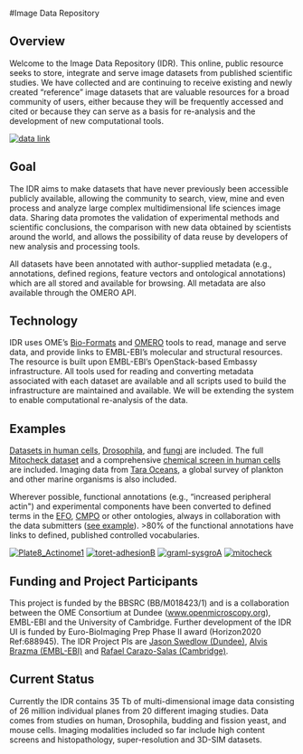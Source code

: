 #Image Data Repository

## Overview

Welcome to the Image Data Repository (IDR). This online, public resource seeks to
store, integrate and serve image datasets from published scientific studies.
We have collected and are continuing to receive existing and newly created
“reference” image datasets that are valuable resources for a broad community
of users, either because they will be frequently accessed and cited or because
they can serve as a basis for re-analysis and the development of new
computational tools.


[![data link](/about/take_a_look.png "Take a look at the data")](/webclient/userdata/?experimenter=-1)

## Goal

The IDR aims to make datasets that have never previously been accessible
publicly available, allowing the community to search, view, mine and even
process and analyze large complex multidimensional life sciences image data.
Sharing data promotes the validation of experimental methods and scientific
conclusions, the comparison with new data obtained by scientists around the
world, and allows the possibility of data reuse by developers of new analysis
and processing tools.

All datasets have been annotated with author-supplied metadata (e.g.,
annotations, defined regions, feature vectors and ontological annotations)
which are all stored and available for browsing. All metadata are also
available through the OMERO API.

## Technology

IDR uses OME’s
[Bio-Formats](http://www.openmicroscopy.org/site/products/bio-formats) and
[OMERO](http://www.openmicroscopy.org/site/products/omero) tools to read,
manage and serve data, and provide links to EMBL-EBI’s molecular and
structural resources. The resource is built upon EMBL-EBI’s OpenStack-based
Embassy infrastructure. All tools used for reading and converting metadata
associated with each dataset are available and all scripts used to build the
infrastructure are maintained and available. We will be extending the system
to enable computational re-analysis of the data.

## Examples

[Datasets in human cells](/webclient/?show=well-45407),
[Drosophila](/webclient/?show=well-547609),
and
[fungi](/webclient/?show=well-590686) are
included. The full
[Mitocheck dataset](/webclient/?show=well-771034) and a
comprehensive
[chemical screen in human cells](/webclient/?show=plate-4101) are
included. Imaging data from
[Tara Oceans](/webclient/?show=plate-4751),
a global survey of plankton and other marine organisms is also included.

Wherever possible, functional annotations (e.g., “increased peripheral
actin") and experimental components have been converted to defined terms in
the [EFO](http://www.ebi.ac.uk/ols/ontologies/efo),
[CMPO](http://www.ebi.ac.uk/ols/ontologies/cmpo) or other
ontologies, always in collaboration with the data submitters
([see example](/webclient/?show=image-109846)). >80% of the functional
annotations have links to defined, published controlled vocabularies.


[![Plate8_Actinome1](/webgateway/render_thumbnail/122770/96/  "Plate8_Actinome1 [Well O02 Field #1]")](/webclient/?show=image-122770)
[![toret-adhesionB](/webgateway/render_thumbnail/928607/96/  "Secondary_001a [Well C05 Field #1]")](/webclient/?show=image-928607)
[![graml-sysgroA](/webgateway/render_thumbnail/1230008/96/  "JL_120731_S6A [Well F-7; Field #1]")](/webclient/?show=image-1230008)
[![mitocheck](/webgateway/render_thumbnail/1484759/96/  "LT0002_02 [Well E2, Field 1]")](/webclient/?show=image-1484759)

## Funding and Project Participants

This project is funded by the BBSRC (BB/M018423/1) and is a collaboration
between the OME Consortium at Dundee (www.openmicroscopy.org), EMBL-EBI and
the University of Cambridge. Further development of the IDR UI is funded by
Euro-BioImaging Prep Phase II award (Horizon2020 Ref:688945). The IDR Project
PIs are [Jason Swedlow (Dundee)](https://www.openmicroscopy.org/site/about/development-teams/jason),
[Alvis Brazma (EMBL-EBI)](http://www.ebi.ac.uk/about/people/alvis-brazma) and
[Rafael Carazo-Salas (Cambridge)](http://www.gen.cam.ac.uk/research-groups/carazo-salas).

## Current Status

Currently the IDR contains 35 Tb of multi-dimensional image data consisting of
26 million individual planes from 20 different imaging studies. Data comes
from studies on human, Drosophila, budding and fission yeast, and mouse cells.
Imaging modalities included so far include high content screens and
histopathology, super-resolution and 3D-SIM datasets.

